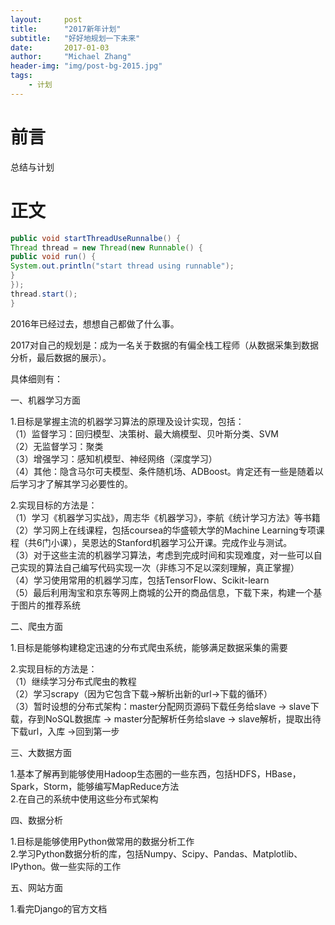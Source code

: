 ```yaml
---
layout:     post
title:      "2017新年计划"
subtitle:   "好好地规划一下未来"
date:       2017-01-03
author:     "Michael Zhang"
header-img: "img/post-bg-2015.jpg"
tags:
    - 计划
---
```



# 前言

总结与计划

# 正文

```java
public void startThreadUseRunnalbe() {
Thread thread = new Thread(new Runnable() {
public void run() {
System.out.println("start thread using runnable");
}
});
thread.start();
}
```

2016年已经过去，想想自己都做了什么事。

2017对自己的规划是：成为一名关于数据的有偏全栈工程师（从数据采集到数据分析，最后数据的展示）。

具体细则有：

一、机器学习方面

1.目标是掌握主流的机器学习算法的原理及设计实现，包括：<br>
（1）监督学习：回归模型、决策树、最大熵模型、贝叶斯分类、SVM<br>
（2）无监督学习：聚类<br> 
（3）增强学习：感知机模型、神经网络（深度学习） <br>
（4）其他：隐含马尔可夫模型、条件随机场、ADBoost。肯定还有一些是随着以后学习才了解其学习必要性的。

2.实现目标的方法是：<br>
（1）学习《机器学习实战》，周志华《机器学习》，李航《统计学习方法》等书籍<br>
（2）学习网上在线课程，包括coursea的华盛顿大学的Machine Learning专项课程（共6门小课），吴恩达的Stanford机器学习公开课。完成作业与测试。<br>
（3）对于这些主流的机器学习算法，考虑到完成时间和实现难度，对一些可以自己实现的算法自己编写代码实现一次（非练习不足以深刻理解，真正掌握） <br>
（4）学习使用常用的机器学习库，包括TensorFlow、Scikit-learn<br>
（5）最后利用淘宝和京东等网上商城的公开的商品信息，下载下来，构建一个基于图片的推荐系统

二、爬虫方面

1.目标是能够构建稳定迅速的分布式爬虫系统，能够满足数据采集的需要

2.实现目标的方法是：<br>
（1）继续学习分布式爬虫的教程<br>
（2）学习scrapy（因为它包含下载->解析出新的url->下载的循环）<br>
（3）暂时设想的分布式架构：master分配网页源码下载任务给slave -> slave下载，存到NoSQL数据库 -> master分配解析任务给slave -> slave解析，提取出待下载url，入库 ->回到第一步

三、大数据方面

1.基本了解再到能够使用Hadoop生态圈的一些东西，包括HDFS，HBase，Spark，Storm，能够编写MapReduce方法<br>
2.在自己的系统中使用这些分布式架构

四、数据分析

1.目标是能够使用Python做常用的数据分析工作<br>
2.学习Python数据分析的库，包括Numpy、Scipy、Pandas、Matplotlib、IPython。做一些实际的工作

五、网站方面

1.看完Django的官方文档
